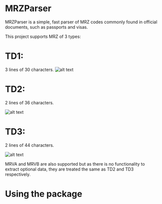 # MRZParser

MRZParser is a simple, fast parser of MRZ codes commonly found in official documents, such as passports and visas.

This project supports MRZ of 3 types:

# TD1:
3 lines of 30 characters.
![alt text](https://www.doubango.org/SDKs/mrz/docs/_images/td1_image.jpg)

# TD2:
2 lines of 36 characters.

![alt text](https://www.doubango.org/SDKs/mrz/docs/_images/td2_image.jpg)

# TD3:
2 lines of 44 characters.

![alt text](https://www.doubango.org/SDKs/mrz/docs/_images/td3_image.jpg)

MRVA and MRVB are also supported but as there is no functionality to extract optional data, they are treated the same as TD2 and TD3 respectively.

# Using the package
